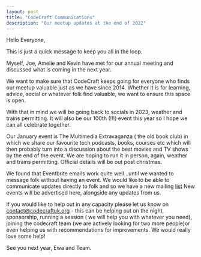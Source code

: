 ```yaml
---
layout: post
title: "CodeCraft Communications"
description: "Our meetup updates at the end of 2022"
---
```


Hello Everyone,

This is just a quick message to keep you all in the loop. 

Myself, Joe, Amelie and Kevin have met for our annual meeting and discussed what is coming in the next year. 

We want to make sure that CodeCraft keeps going for everyone who finds our meetup valuable just as we have since 2014. Whether it is for learning, advice, social or whatever folk find valuable, we want to ensure this space is open. 

With that in mind we will be going back to socials in 2023, weather and trains permitting. It will also be our 100th (!!!) event this year so I hope we can all celebrate together.

Our January event is The Multimedia Extravaganza ( the old book club) in which we share our favourite tech podcasts, books, courses etc which will then probably turn into a discussion about the best movies and TV shows by the end of the event. 
We are hoping to run it in person, again, weather and trains permitting. Official details will be out post christmas.

We found that Eventbrite emails work quite well...until we wanted to message folk without having an event. We would like to be able to communicate updates directly to folk and so we have a new mailing [list](https://codecraftuk.us11.list-manage.com/subscribe?u=9a6623a33be5a429c40bae484&id=d83d6b4cda)
New events will be advertised here, alongside any updates from us. 

If you would like to help out in any capacity please let us know on contact@codecraftuk.org -  this can be helping out on the night, sponsorship, running a session ( we will help you with whatever you need), joining the codecraft team (we are actively looking for two more people)or even helping us with recommendations for improvements. We would really love some help!

See you next year,
Ewa and Team.
